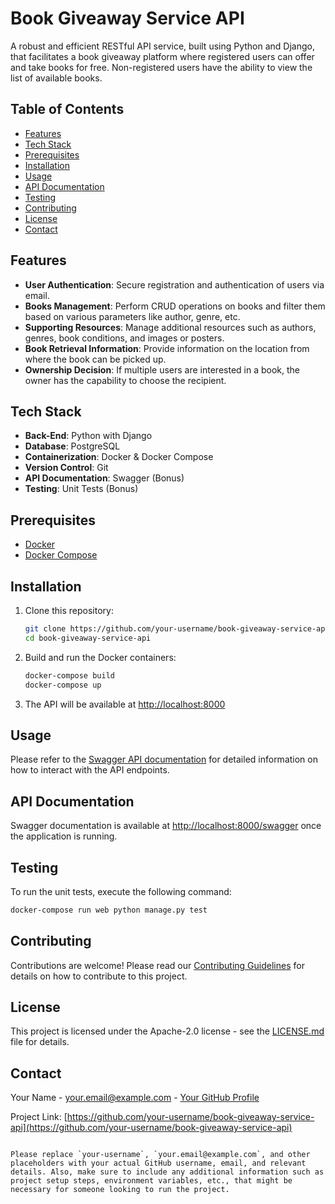# Book Giveaway Service API

A robust and efficient RESTful API service, built using Python and Django, that facilitates a book giveaway platform where registered users can offer and take books for free. Non-registered users have the ability to view the list of available books.

## Table of Contents

- [Features](#features)
- [Tech Stack](#tech-stack)
- [Prerequisites](#prerequisites)
- [Installation](#installation)
- [Usage](#usage)
- [API Documentation](#api-documentation)
- [Testing](#testing)
- [Contributing](#contributing)
- [License](#license)
- [Contact](#contact)

## Features

- **User Authentication**: Secure registration and authentication of users via email.
- **Books Management**: Perform CRUD operations on books and filter them based on various parameters like author, genre, etc.
- **Supporting Resources**: Manage additional resources such as authors, genres, book conditions, and images or posters.
- **Book Retrieval Information**: Provide information on the location from where the book can be picked up.
- **Ownership Decision**: If multiple users are interested in a book, the owner has the capability to choose the recipient.

## Tech Stack

- **Back-End**: Python with Django
- **Database**: PostgreSQL
- **Containerization**: Docker & Docker Compose
- **Version Control**: Git
- **API Documentation**: Swagger (Bonus)
- **Testing**: Unit Tests (Bonus)

## Prerequisites

- [Docker](https://www.docker.com/get-started)
- [Docker Compose](https://docs.docker.com/compose/install/)

## Installation

1. Clone this repository:
   ```sh
   git clone https://github.com/your-username/book-giveaway-service-api.git
   cd book-giveaway-service-api
   ```

2. Build and run the Docker containers:
   ```sh
   docker-compose build
   docker-compose up
   ```

3. The API will be available at [http://localhost:8000](http://localhost:8000)

## Usage

Please refer to the [Swagger API documentation](#api-documentation) for detailed information on how to interact with the API endpoints.

## API Documentation

Swagger documentation is available at [http://localhost:8000/swagger](http://localhost:8000/swagger) once the application is running.

## Testing

To run the unit tests, execute the following command:
```sh
docker-compose run web python manage.py test
```

## Contributing

Contributions are welcome! Please read our [Contributing Guidelines](CONTRIBUTING.md) for details on how to contribute to this project.

## License

This project is licensed under the Apache-2.0 license - see the [LICENSE.md](LICENSE.md) file for details.

## Contact

Your Name - your.email@example.com - [Your GitHub Profile](https://github.com/your-username)

Project Link: [https://github.com/your-username/book-giveaway-service-api](https://github.com/your-username/book-giveaway-service-api)

```

Please replace `your-username`, `your.email@example.com`, and other placeholders with your actual GitHub username, email, and relevant details. Also, make sure to include any additional information such as project setup steps, environment variables, etc., that might be necessary for someone looking to run the project.